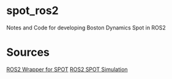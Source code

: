 # spot_ros2
Notes and Code for developing Boston Dynamics Spot in ROS2

# Sources
[ROS2 Wrapper for SPOT](https://github.com/bdaiinstitute/spot_ros2)
[ROS2 SPOT Simulation](https://github.com/MASKOR/webots_ros2_spot)
